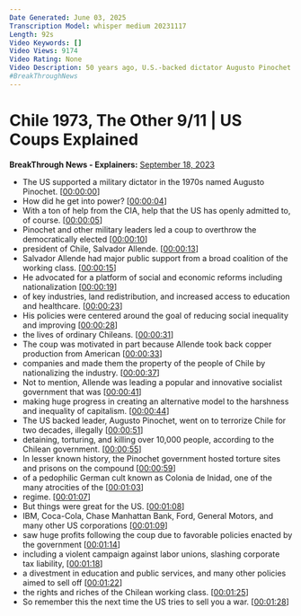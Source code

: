 ```yaml
---
Date Generated: June 03, 2025
Transcription Model: whisper medium 20231117
Length: 92s
Video Keywords: []
Video Views: 9174
Video Rating: None
Video Description: 50 years ago, U.S.-backed dictator Augusto Pinochet led a coup to against the democratically elected and socialist government of Salvador Allende.
#BreakThroughNews
---
```


# Chile 1973, The Other 9/11 | US Coups Explained
**BreakThrough News - Explainers:** [September 18, 2023](https://www.youtube.com/watch?v=-CW9jwUN8Jw)
*  The US supported a military dictator in the 1970s named Augusto Pinochet. [[00:00:00](https://www.youtube.com/watch?v=-CW9jwUN8Jw&t=0.0s)]
*  How did he get into power? [[00:00:04](https://www.youtube.com/watch?v=-CW9jwUN8Jw&t=4.32s)]
*  With a ton of help from the CIA, help that the US has openly admitted to, of course. [[00:00:05](https://www.youtube.com/watch?v=-CW9jwUN8Jw&t=5.92s)]
*  Pinochet and other military leaders led a coup to overthrow the democratically elected [[00:00:10](https://www.youtube.com/watch?v=-CW9jwUN8Jw&t=10.24s)]
*  president of Chile, Salvador Allende. [[00:00:13](https://www.youtube.com/watch?v=-CW9jwUN8Jw&t=13.48s)]
*  Salvador Allende had major public support from a broad coalition of the working class. [[00:00:15](https://www.youtube.com/watch?v=-CW9jwUN8Jw&t=15.84s)]
*  He advocated for a platform of social and economic reforms including nationalization [[00:00:19](https://www.youtube.com/watch?v=-CW9jwUN8Jw&t=19.62s)]
*  of key industries, land redistribution, and increased access to education and healthcare. [[00:00:23](https://www.youtube.com/watch?v=-CW9jwUN8Jw&t=23.42s)]
*  His policies were centered around the goal of reducing social inequality and improving [[00:00:28](https://www.youtube.com/watch?v=-CW9jwUN8Jw&t=28.12s)]
*  the lives of ordinary Chileans. [[00:00:31](https://www.youtube.com/watch?v=-CW9jwUN8Jw&t=31.28s)]
*  The coup was motivated in part because Allende took back copper production from American [[00:00:33](https://www.youtube.com/watch?v=-CW9jwUN8Jw&t=33.84s)]
*  companies and made them the property of the people of Chile by nationalizing the industry. [[00:00:37](https://www.youtube.com/watch?v=-CW9jwUN8Jw&t=37.2s)]
*  Not to mention, Allende was leading a popular and innovative socialist government that was [[00:00:41](https://www.youtube.com/watch?v=-CW9jwUN8Jw&t=41.660000000000004s)]
*  making huge progress in creating an alternative model to the harshness and inequality of capitalism. [[00:00:44](https://www.youtube.com/watch?v=-CW9jwUN8Jw&t=44.84s)]
*  The US backed leader, Augusto Pinochet, went on to terrorize Chile for two decades, illegally [[00:00:51](https://www.youtube.com/watch?v=-CW9jwUN8Jw&t=51.0s)]
*  detaining, torturing, and killing over 10,000 people, according to the Chilean government. [[00:00:55](https://www.youtube.com/watch?v=-CW9jwUN8Jw&t=55.24s)]
*  In lesser known history, the Pinochet government hosted torture sites and prisons on the compound [[00:00:59](https://www.youtube.com/watch?v=-CW9jwUN8Jw&t=59.400000000000006s)]
*  of a pedophilic German cult known as Colonia de Inidad, one of the many atrocities of the [[00:01:03](https://www.youtube.com/watch?v=-CW9jwUN8Jw&t=63.2s)]
*  regime. [[00:01:07](https://www.youtube.com/watch?v=-CW9jwUN8Jw&t=67.08s)]
*  But things were great for the US. [[00:01:08](https://www.youtube.com/watch?v=-CW9jwUN8Jw&t=68.08s)]
*  IBM, Coca-Cola, Chase Manhattan Bank, Ford, General Motors, and many other US corporations [[00:01:09](https://www.youtube.com/watch?v=-CW9jwUN8Jw&t=69.72s)]
*  saw huge profits following the coup due to favorable policies enacted by the government [[00:01:14](https://www.youtube.com/watch?v=-CW9jwUN8Jw&t=74.68s)]
*  including a violent campaign against labor unions, slashing corporate tax liability, [[00:01:18](https://www.youtube.com/watch?v=-CW9jwUN8Jw&t=78.6s)]
*  a divestment in education and public services, and many other policies aimed to sell off [[00:01:22](https://www.youtube.com/watch?v=-CW9jwUN8Jw&t=82.2s)]
*  the rights and riches of the Chilean working class. [[00:01:25](https://www.youtube.com/watch?v=-CW9jwUN8Jw&t=85.88s)]
*  So remember this the next time the US tries to sell you a war. [[00:01:28](https://www.youtube.com/watch?v=-CW9jwUN8Jw&t=88.6s)]
